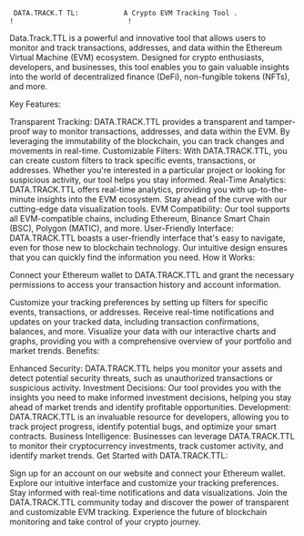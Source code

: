      DATA.TRACK.T TL:           A Crypto EVM Tracking Tool .                            !                            !    
     
Data.Track.TTL is a powerful and innovative tool that allows users to monitor and track transactions, addresses, and data within the Ethereum Virtual Machine (EVM) ecosystem. Designed for crypto enthusiasts, developers, and businesses, this tool enables you to gain valuable insights into the world of decentralized finance (DeFi), non-fungible tokens (NFTs), and more.

Key Features:

Transparent Tracking: DATA.TRACK.TTL provides a transparent and tamper-proof way to monitor transactions, addresses, and data within the EVM. By leveraging the immutability of the blockchain, you can track changes and movements in real-time.
Customizable Filters: With DATA.TRACK.TTL, you can create custom filters to track specific events, transactions, or addresses. Whether you're interested in a particular project or looking for suspicious activity, our tool helps you stay informed.
Real-Time Analytics: DATA.TRACK.TTL offers real-time analytics, providing you with up-to-the-minute insights into the EVM ecosystem. Stay ahead of the curve with our cutting-edge data visualization tools.
EVM Compatibility: Our tool supports all EVM-compatible chains, including Ethereum, Binance Smart Chain (BSC), Polygon (MATIC), and more.
User-Friendly Interface: DATA.TRACK.TTL boasts a user-friendly interface that's easy to navigate, even for those new to blockchain technology. Our intuitive design ensures that you can quickly find the information you need.
How it Works:

Connect your Ethereum wallet to DATA.TRACK.TTL and grant the necessary permissions to access your transaction history and account information.

Customize your tracking preferences by setting up filters for specific events, transactions, or addresses.
Receive real-time notifications and updates on your tracked data, including transaction confirmations, balances, and more.
Visualize your data with our interactive charts and graphs, providing you with a comprehensive overview of your portfolio and market trends.
Benefits:

Enhanced Security: DATA.TRACK.TTL helps you monitor your assets and detect potential security threats, such as unauthorized transactions or suspicious activity.
Investment Decisions: Our tool provides you with the insights you need to make informed investment decisions, helping you stay ahead of market trends and identify profitable opportunities.
Development: DATA.TRACK.TTL is an invaluable resource for developers, allowing you to track project progress, identify potential bugs, and optimize your smart contracts.
Business Intelligence: Businesses can leverage DATA.TRACK.TTL to monitor their cryptocurrency investments, track customer activity, and identify market trends.
Get Started with DATA.TRACK.TTL:

Sign up for an account on our website and connect your Ethereum wallet.
Explore our intuitive interface and customize your tracking preferences.
Stay informed with real-time notifications and data visualizations.
Join the DATA.TRACK.TTL community today and discover the power of transparent and customizable EVM tracking. Experience the future of blockchain monitoring and take control of your crypto journey.
